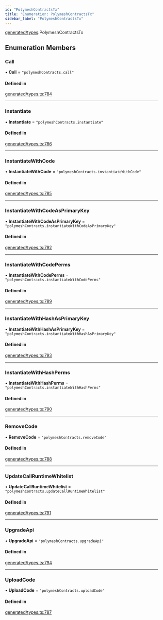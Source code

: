 ```yaml
---
id: "PolymeshContractsTx"
title: "Enumeration: PolymeshContractsTx"
sidebar_label: "PolymeshContractsTx"
---
```


[generated/types](../../../../modules/Generated/Types/Types.md).PolymeshContractsTx

## Enumeration Members

### Call

• **Call** = ``"polymeshContracts.call"``

#### Defined in

[generated/types.ts:784](https://github.com/PolymeshAssociation/polymesh-sdk/blob/b55e63737/src/generated/types.ts#L784)

___

### Instantiate

• **Instantiate** = ``"polymeshContracts.instantiate"``

#### Defined in

[generated/types.ts:786](https://github.com/PolymeshAssociation/polymesh-sdk/blob/b55e63737/src/generated/types.ts#L786)

___

### InstantiateWithCode

• **InstantiateWithCode** = ``"polymeshContracts.instantiateWithCode"``

#### Defined in

[generated/types.ts:785](https://github.com/PolymeshAssociation/polymesh-sdk/blob/b55e63737/src/generated/types.ts#L785)

___

### InstantiateWithCodeAsPrimaryKey

• **InstantiateWithCodeAsPrimaryKey** = ``"polymeshContracts.instantiateWithCodeAsPrimaryKey"``

#### Defined in

[generated/types.ts:792](https://github.com/PolymeshAssociation/polymesh-sdk/blob/b55e63737/src/generated/types.ts#L792)

___

### InstantiateWithCodePerms

• **InstantiateWithCodePerms** = ``"polymeshContracts.instantiateWithCodePerms"``

#### Defined in

[generated/types.ts:789](https://github.com/PolymeshAssociation/polymesh-sdk/blob/b55e63737/src/generated/types.ts#L789)

___

### InstantiateWithHashAsPrimaryKey

• **InstantiateWithHashAsPrimaryKey** = ``"polymeshContracts.instantiateWithHashAsPrimaryKey"``

#### Defined in

[generated/types.ts:793](https://github.com/PolymeshAssociation/polymesh-sdk/blob/b55e63737/src/generated/types.ts#L793)

___

### InstantiateWithHashPerms

• **InstantiateWithHashPerms** = ``"polymeshContracts.instantiateWithHashPerms"``

#### Defined in

[generated/types.ts:790](https://github.com/PolymeshAssociation/polymesh-sdk/blob/b55e63737/src/generated/types.ts#L790)

___

### RemoveCode

• **RemoveCode** = ``"polymeshContracts.removeCode"``

#### Defined in

[generated/types.ts:788](https://github.com/PolymeshAssociation/polymesh-sdk/blob/b55e63737/src/generated/types.ts#L788)

___

### UpdateCallRuntimeWhitelist

• **UpdateCallRuntimeWhitelist** = ``"polymeshContracts.updateCallRuntimeWhitelist"``

#### Defined in

[generated/types.ts:791](https://github.com/PolymeshAssociation/polymesh-sdk/blob/b55e63737/src/generated/types.ts#L791)

___

### UpgradeApi

• **UpgradeApi** = ``"polymeshContracts.upgradeApi"``

#### Defined in

[generated/types.ts:794](https://github.com/PolymeshAssociation/polymesh-sdk/blob/b55e63737/src/generated/types.ts#L794)

___

### UploadCode

• **UploadCode** = ``"polymeshContracts.uploadCode"``

#### Defined in

[generated/types.ts:787](https://github.com/PolymeshAssociation/polymesh-sdk/blob/b55e63737/src/generated/types.ts#L787)
